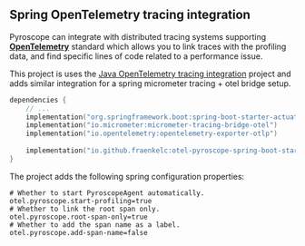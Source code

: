 ## Spring OpenTelemetry tracing integration

Pyroscope can integrate with distributed tracing systems supporting [**OpenTelemetry**](https://opentelemetry.io/docs/instrumentation/java/getting-started/) standard which allows you to
link traces with the profiling data, and find specific lines of code related to a performance issue.

This project is uses the [Java OpenTelemetry tracing integration](https://github.com/grafana/otel-profiling-java) 
project and adds similar integration for a spring micrometer tracing + otel bridge setup.

```kotlin
dependencies {
    // ...
    implementation("org.springframework.boot:spring-boot-starter-actuator")
    implementation("io.micrometer:micrometer-tracing-bridge-otel")
    implementation("io.opentelemetry:opentelemetry-exporter-otlp")
    
    implementation("io.github.fraenkelc:otel-pyroscope-spring-boot-starter:0.1.0")
}
```

The project adds the following spring configuration properties:
```properties
# Whether to start PyroscopeAgent automatically.
otel.pyroscope.start-profiling=true
# Whether to link the root span only.
otel.pyroscope.root-span-only=true
# Whether to add the span name as a label.
otel.pyroscope.add-span-name=false
```
